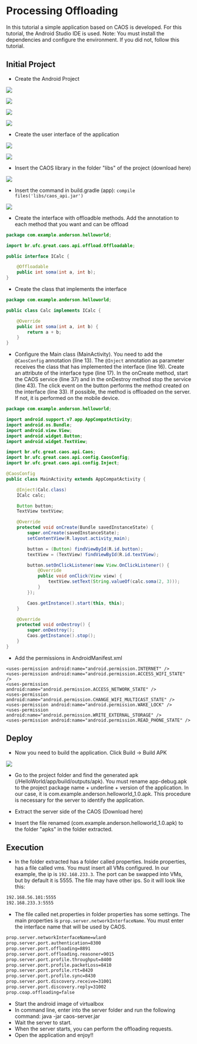 # Processing Offloading

In this tutorial a simple application based on CAOS is developed. For this tutorial, the Android Studio IDE is used. Note: You must install the dependencies and configure the environment. If you did not, follow this tutorial. 

## Initial Project

* Create the Android Project

![](images/1.png)

![](images/2.png)

![](images/3.png)

![](images/4.png)

* Create the user interface of the application

![](images/5.png)

![](images/6.png)

* Insert the CAOS library in the folder "libs" of the project (download here)

![](images/7.png)

* Insert the command in build.gradle (app): `compile files('libs/caos_api.jar')`

![](images/8.png)

* Create the interface with offloadble methods. Add the annotation to each method that you want and can be offload

```java
package com.example.anderson.helloworld;

import br.ufc.great.caos.api.offload.Offloadable;

public interface ICalc {

    @Offloadable
    public int soma(int a, int b);
}
```

* Create the class that implements the interface

```java
package com.example.anderson.helloworld;

public class Calc implements ICalc {

    @Override
    public int soma(int a, int b) {
        return a + b;
    }
}
```

* Configure the Main class (MainActivity). You need to add the `@CaosConfig` annotation (line 13). The `@Inject` annotation as parameter receives the class that has implemented the interface (line 16). Create an attribute of the interface type (line 17). In the onCreate method, start the CAOS service (line 37) and in the onDestroy method stop the service (line 43). The click event on the button performs the method created on the interface (line 33). If possible, the method is offloaded on the server. If not, it is performed on the mobile device.

```java
package com.example.anderson.helloworld;

import android.support.v7.app.AppCompatActivity;
import android.os.Bundle;
import android.view.View;
import android.widget.Button;
import android.widget.TextView;

import br.ufc.great.caos.api.Caos;
import br.ufc.great.caos.api.config.CaosConfig;
import br.ufc.great.caos.api.config.Inject;

@CaosConfig
public class MainActivity extends AppCompatActivity {

    @Inject(Calc.class)
    ICalc calc;

    Button button;
    TextView textView;

    @Override
    protected void onCreate(Bundle savedInstanceState) {
        super.onCreate(savedInstanceState);
        setContentView(R.layout.activity_main);

        button = (Button) findViewById(R.id.button);
        textView = (TextView) findViewById(R.id.textView);

        button.setOnClickListener(new View.OnClickListener() {
            @Override
            public void onClick(View view) {
                textView.setText(String.valueOf(calc.soma(2, 3)));
            }
        });

        Caos.getInstance().start(this, this);
    }

    @Override
    protected void onDestroy() {
        super.onDestroy();
        Caos.getInstance().stop();
    }
}
```

* Add the permissions in AndroidManifest.xml

```
<uses-permission android:name="android.permission.INTERNET" />
<uses-permission android:name="android.permission.ACCESS_WIFI_STATE" />
<uses-permission android:name="android.permission.ACCESS_NETWORK_STATE" />
<uses-permission android:name="android.permission.CHANGE_WIFI_MULTICAST_STATE" />
<uses-permission android:name="android.permission.WAKE_LOCK" />
<uses-permission android:name="android.permission.WRITE_EXTERNAL_STORAGE" />
<uses-permission android:name="android.permission.READ_PHONE_STATE" />
```

## Deploy

* Now you need to build the application. Click Build -> Build APK

![](images/9.png)

* Go to the project folder and find the generated apk (<workspace>/HelloWorld/app/build/outputs/apk). You must rename app-debug.apk to the project package name + underline + version of the application. In our case, it is com.example.anderson.helloworld_1.0.apk. This procedure is necessary for the server to identify the application.

*  Extract the server side of the CAOS (Download here)

* Insert the file renamed (com.example.anderson.helloworld_1.0.apk) to the folder "apks" in the folder extracted. 

## Execution

*  In the folder extracted has a folder called properties. Inside properties, has a file called vms. You must insert all VMs configured. In our example, the ip is `192.168.233.3`. The port can be swapped into VMs, but by default it is 5555. The file may have other ips. So it will look like this:

```xml
192.168.56.101:5555
192.168.233.3:5555
```
 
*  The file called net.properties in folder properties has some settings. The main properties is `prop.server.networkInterfaceName`. You must enter the interface name that will be used by CAOS.

```xml
prop.server.networkInterfaceName=wlan0
prop.server.port.authentication=8300
prop.server.port.offloading=8891
prop.server.port.offloading.reasoner=9015
prop.server.port.profile.throughput=8400
prop.server.port.profile.packetLoss=8410
prop.server.port.profile.rtt=8420
prop.server.port.profile.sync=8430
prop.server.port.discovery.receive=31001
prop.server.port.discovery.reply=31002
prop.coap.offloading=false
```

* Start the android image of virtualbox
* In command line, enter into the server folder and run the following command: java -jar caos-server.jar
* Wait the server to start. 
* When the server starts, you can perform the offloading requests. 
* Open the application and enjoy!!
